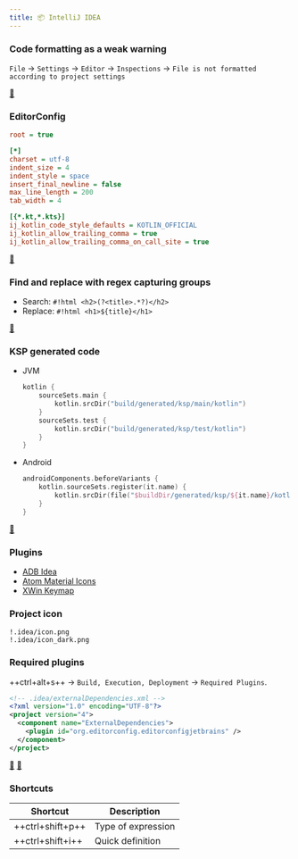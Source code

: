 ```yaml
---
title: 📦 IntelliJ IDEA
---
```


### Code formatting as a weak warning
 
`File` → `Settings` → `Editor` → `Inspections` → `File is not formatted according to project settings`

[🔗](https://twitter.com/kotlin/status/1067825173196414976)

### EditorConfig

```ini
root = true

[*]
charset = utf-8
indent_size = 4
indent_style = space
insert_final_newline = false
max_line_length = 200
tab_width = 4

[{*.kt,*.kts}]
ij_kotlin_code_style_defaults = KOTLIN_OFFICIAL
ij_kotlin_allow_trailing_comma = true
ij_kotlin_allow_trailing_comma_on_call_site = true
```

[🔗](https://www.jetbrains.com/help/idea/editorconfig.html)

### Find and replace with regex capturing groups

- Search: `#!html <h2>(?<title>.*?)</h2>`
- Replace: `#!html <h1>${title}</h1>`

[🔗](https://www.jetbrains.com/help/idea/tutorial-finding-and-replacing-text-using-regular-expressions.html#capture_groups_and_backreference)

### KSP generated code

- JVM
  ```kotlin
  kotlin {
      sourceSets.main {
          kotlin.srcDir("build/generated/ksp/main/kotlin")
      }
      sourceSets.test {
          kotlin.srcDir("build/generated/ksp/test/kotlin")
      }
  }
  ```
- Android
  ```kotlin
  androidComponents.beforeVariants {
      kotlin.sourceSets.register(it.name) {
          kotlin.srcDir(file("$buildDir/generated/ksp/${it.name}/kotlin"))
      }
  }
  ```

[🔗](https://kotlinlang.org/docs/ksp-quickstart.html#make-ide-aware-of-generated-code)

### Plugins

- [ADB Idea](https://plugins.jetbrains.com/plugin/7380-adb-idea)
- [Atom Material Icons](https://plugins.jetbrains.com/plugin/10044-atom-material-icons)
- [XWin Keymap](https://plugins.jetbrains.com/plugin/13094-xwin-keymap)

### Project icon

```gitignore
!.idea/icon.png
!.idea/icon_dark.png
```

### Required plugins

++ctrl+alt+s++ → `Build, Execution, Deployment` → `Required Plugins`.

```xml
<!-- .idea/externalDependencies.xml -->
<?xml version="1.0" encoding="UTF-8"?>
<project version="4">
  <component name="ExternalDependencies">
    <plugin id="org.editorconfig.editorconfigjetbrains" />
  </component>
</project>
```

[🔗](https://www.jetbrains.com/help/idea/managing-plugins.html#required-plugins) [🔗](https://www.jetbrains.com/help/idea/settings-required-plugins.html)

### Shortcuts

| Shortcut         | Description         |
|------------------|---------------------|
| ++ctrl+shift+p++ | Type of expression  |
| ++ctrl+shift+i++ | Quick definition    |
